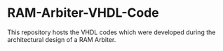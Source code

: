 RAM-Arbiter-VHDL-Code
=====================

This repository hosts the VHDL codes which were developed during the architectural design of a RAM Arbiter.


